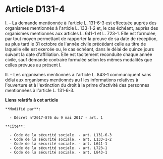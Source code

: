 # Article D131-4

I. – La demande mentionnée à l'article L. 131-6-3 est effectuée auprès des organismes mentionnés à l'article L. 133-1-2 et,
le cas échéant, auprès des organismes mentionnés aux articles L. 641-1 et L. 723-1. Elle est formulée, par tout moyen
permettant de rapporter la preuve de sa date de réception, au plus tard le 31 octobre de l'année civile précédant celle au
titre de laquelle elle est exercée ou, le cas échéant, dans le délai de quinze jours suivant la date d'affiliation. Elle est
tacitement reconduite chaque année civile, sauf demande contraire formulée selon les mêmes modalités que celles prévues au
présent I. 

II. – Les organismes mentionnés à l'article L. 843-1 communiquent sans délai aux organismes mentionnés au I les informations
relatives à l'ouverture et à l'extinction du droit à la prime d'activité des personnes mentionnées à l'article L. 131-6-3.

**Liens relatifs à cet article**

	**Modifié par**:

	  - Décret n°2017-876 du 9 mai 2017 - art. 1

	**Cite**:

	  - Code de la sécurité sociale. - art. L131-6-3
	  - Code de la sécurité sociale. - art. L133-1-2
	  - Code de la sécurité sociale. - art. L641-1
	  - Code de la sécurité sociale. - art. L723-1
	  - Code de la sécurité sociale. - art. L843-1
